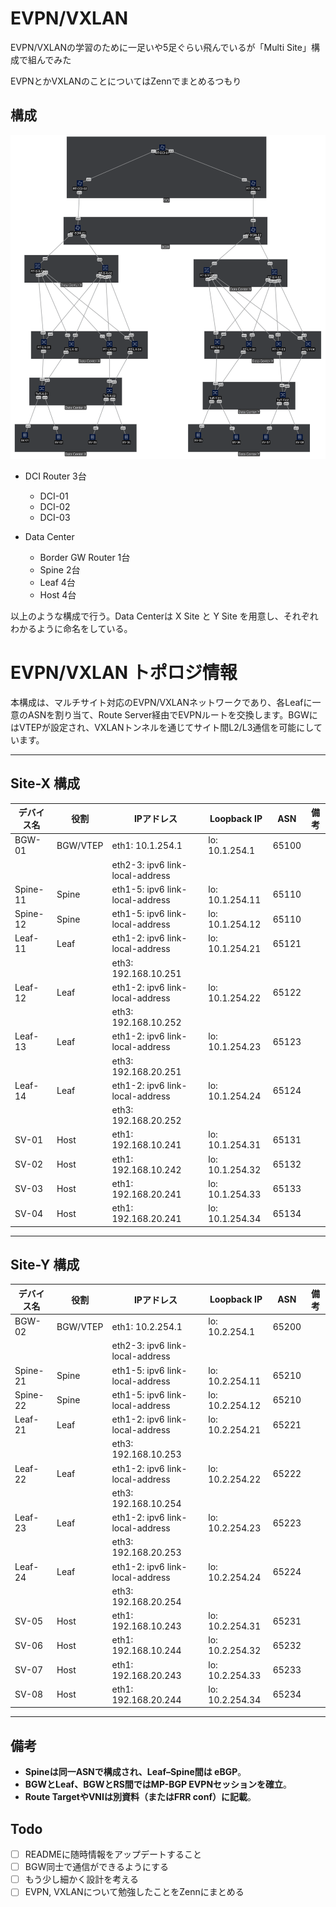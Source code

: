 # EVPN/VXLAN
EVPN/VXLANの学習のために一足いや5足ぐらい飛んでいるが「Multi Site」構成で組んでみた

EVPNとかVXLANのことについてはZennでまとめるつもり

## 構成
![EVPN/VXLAN Multisite](./images/EVPNVXLAN.svg "EVPN/VXLAN Multisite figure")

- DCI Router 3台
  - DCI-01
  - DCI-02
  - DCI-03

- Data Center
  - Border GW Router 1台
  - Spine 2台
  - Leaf 4台
  - Host 4台

以上のような構成で行う。Data Centerは X Site と Y Site を用意し、それぞれわかるように命名をしている。

# EVPN/VXLAN トポロジ情報

本構成は、マルチサイト対応のEVPN/VXLANネットワークであり、各Leafに一意のASNを割り当て、Route Server経由でEVPNルートを交換します。BGWにはVTEPが設定され、VXLANトンネルを通じてサイト間L2/L3通信を可能にしています。

---

## Site-X 構成

| デバイス名  | 役割      | IPアドレス                         | Loopback IP      | ASN    | 備考  |
|-----------|-----------|----------------------------------|------------------|--------|------|
| BGW-01    | BGW/VTEP  | eth1: 10.1.254.1                 | lo: 10.1.254.1   | 65100  |      |
|           |           | eth2-3: ipv6 link-local-address  |                  |        |      |
| Spine-11  | Spine     | eth1-5: ipv6 link-local-address  | lo: 10.1.254.11  | 65110  |      |
| Spine-12  | Spine     | eth1-5: ipv6 link-local-address  | lo: 10.1.254.12  | 65110  |      |
| Leaf-11   | Leaf      | eth1-2: ipv6 link-local-address  | lo: 10.1.254.21  | 65121  |      |
|           |           | eth3: 192.168.10.251             |                  |        |      |
| Leaf-12   | Leaf      | eth1-2: ipv6 link-local-address  | lo: 10.1.254.22  | 65122  |      |
|           |           | eth3: 192.168.10.252             |                  |        |      |
| Leaf-13   | Leaf      | eth1-2: ipv6 link-local-address  | lo: 10.1.254.23  | 65123  |      |
|           |           | eth3: 192.168.20.251             |                  |        |      |
| Leaf-14   | Leaf      | eth1-2: ipv6 link-local-address  | lo: 10.1.254.24  | 65124  |      |
|           |           | eth3: 192.168.20.252             |                  |        |      |
| SV-01     | Host      | eth1: 192.168.10.241             | lo: 10.1.254.31  | 65131  |      |
| SV-02     | Host      | eth1: 192.168.10.242             | lo: 10.1.254.32  | 65132  |      |
| SV-03     | Host      | eth1: 192.168.20.241             | lo: 10.1.254.33  | 65133  |      |
| SV-04     | Host      | eth1: 192.168.20.241             | lo: 10.1.254.34  | 65134  |      |

---

## Site-Y 構成

| デバイス名  | 役割      | IPアドレス                         | Loopback IP      | ASN    | 備考  |
|-----------|-----------|----------------------------------|------------------|--------|------|
| BGW-02    | BGW/VTEP  | eth1: 10.2.254.1                 | lo: 10.2.254.1   | 65200  |      |
|           |           | eth2-3: ipv6 link-local-address  |                  |        |      |
| Spine-21  | Spine     | eth1-5: ipv6 link-local-address  | lo: 10.2.254.11  | 65210  |      |
| Spine-22  | Spine     | eth1-5: ipv6 link-local-address  | lo: 10.2.254.12  | 65210  |      |
| Leaf-21   | Leaf      | eth1-2: ipv6 link-local-address  | lo: 10.2.254.21  | 65221  |      |
|           |           | eth3: 192.168.10.253             |                  |        |      |
| Leaf-22   | Leaf      | eth1-2: ipv6 link-local-address  | lo: 10.2.254.22  | 65222  |      |
|           |           | eth3: 192.168.10.254             |                  |        |      |
| Leaf-23   | Leaf      | eth1-2: ipv6 link-local-address  | lo: 10.2.254.23  | 65223  |      |
|           |           | eth3: 192.168.20.253             |                  |        |      |
| Leaf-24   | Leaf      | eth1-2: ipv6 link-local-address  | lo: 10.2.254.24  | 65224  |      |
|           |           | eth3: 192.168.20.254             |                  |        |      |
| SV-05     | Host      | eth1: 192.168.10.243             | lo: 10.2.254.31  | 65231  |      |
| SV-06     | Host      | eth1: 192.168.10.244             | lo: 10.2.254.32  | 65232  |      |
| SV-07     | Host      | eth1: 192.168.20.243             | lo: 10.2.254.33  | 65233  |      |
| SV-08     | Host      | eth1: 192.168.20.244             | lo: 10.2.254.34  | 65234  |      |

---

## 備考

- **Spineは同一ASNで構成され、Leaf–Spine間は eBGP**。
- **BGWとLeaf、BGWとRS間ではMP-BGP EVPNセッションを確立**。
- **Route TargetやVNIは別資料（またはFRR conf）に記載**。

## Todo
- [ ] READMEに随時情報をアップデートすること
- [ ] BGW同士で通信ができるようにする
- [ ] もう少し細かく設計を考える
- [ ] EVPN, VXLANについて勉強したことをZennにまとめる
